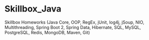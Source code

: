 # Skillbox_Java
Skillbox Homeworks (Java Core, OOP, RegEx, jUnit, log4j, jSoup, NIO, Multithreading, Spring Boot 2, Spring Data, Hibernate, SQL, MySQL, PostgreSQL, Redis, MongoDB, Maven, Git)
